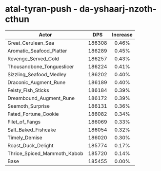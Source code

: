 # atal-tyran-push - da-yshaarj-nzoth-cthun
| Actor | DPS | Increase |
|---|:---:|:---:|
|Great_Cerulean_Sea|186308|0.46%|
|Aromatic_Seafood_Platter|186289|0.45%|
|Revenge_Served_Cold|186257|0.43%|
|Thousandbone_Tongueslicer|186224|0.41%|
|Sizzling_Seafood_Medley|186202|0.40%|
|Draconic_Augment_Rune|186189|0.40%|
|Feisty_Fish_Sticks|186184|0.39%|
|Dreambound_Augment_Rune|186172|0.39%|
|Seamoth_Surprise|186131|0.36%|
|Fated_Fortune_Cookie|186082|0.34%|
|Filet_of_Fangs|186069|0.33%|
|Salt_Baked_Fishcake|186054|0.32%|
|Timely_Demise|186020|0.30%|
|Roast_Duck_Delight|185774|0.17%|
|Thrice_Spiced_Mammoth_Kabob|185720|0.14%|
|Base|185455|0.00%|
